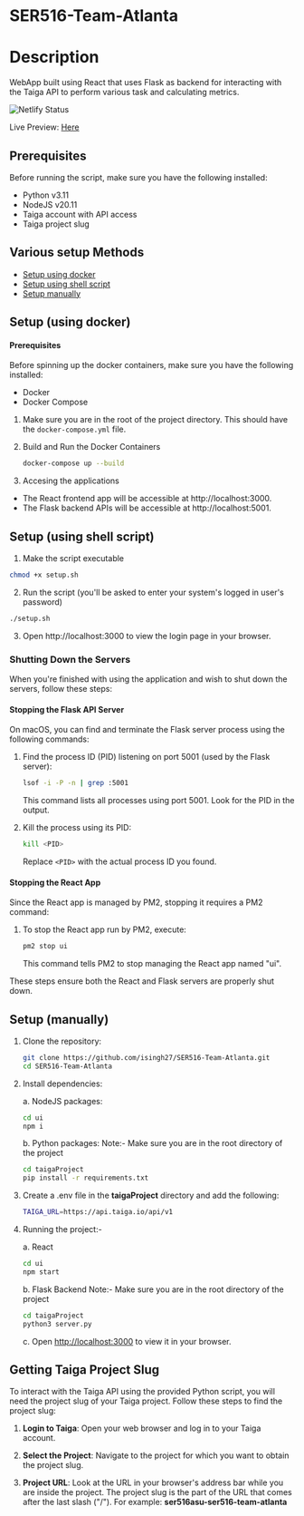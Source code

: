 # SER516-Team-Atlanta

# Description
  
WebApp built using React that uses Flask as backend for interacting with the Taiga API to perform various task and calculating metrics.

![Netlify Status](https://api.netlify.com/api/v1/badges/bab3a11e-263b-4e5e-bf02-2bd272aeac3e/deploy-status)

Live Preview: [Here](https://team-atlanta.netlify.app)

## Prerequisites

Before running the script, make sure you have the following installed:

- Python v3.11
- NodeJS v20.11
- Taiga account with API access
- Taiga project slug

## Various setup Methods
- [Setup using docker](#setup-using-docker)
- [Setup using shell script](#setup-using-shell-script)
- [Setup manually](#setup-manually)



## Setup (using docker)

#### Prerequisites

Before spinning up the docker containers, make sure you have the following installed:

- Docker
- Docker Compose

1. Make sure you are in the root of the project directory. This should have the `docker-compose.yml` file.

2. Build and Run the Docker Containers
	
	```bash
	docker-compose up --build
	```

3. Accesing the applications
* The React frontend app will be accessible at http://localhost:3000.
* The Flask backend APIs will be accessible at http://localhost:5001.

## Setup (using shell script)

1. Make the script executable
```bash
chmod +x setup.sh
```
2. Run the script (you'll be asked to enter your system's logged in user's  password)
```bash 
./setup.sh
```

3. Open http://localhost:3000 to view the login page in your browser.

### Shutting Down the Servers

When you're finished with using the application and wish to shut down the servers, follow these steps:

#### Stopping the Flask API Server

On macOS, you can find and terminate the Flask server process using the following commands:

1. Find the process ID (PID) listening on port 5001 (used by the Flask server):

    ```bash
    lsof -i -P -n | grep :5001
    ```

    This command lists all processes using port 5001. Look for the PID in the output.

2. Kill the process using its PID:

    ```bash
    kill <PID>
    ```

    Replace `<PID>` with the actual process ID you found.

#### Stopping the React App

Since the React app is managed by PM2, stopping it requires a PM2 command:

1. To stop the React app run by PM2, execute:

    ```bash
    pm2 stop ui
    ```

    This command tells PM2 to stop managing the React app named "ui". 

These steps ensure both the React and Flask servers are properly shut down.


## Setup (manually)

1. Clone the repository:

   ```bash
   git clone https://github.com/isingh27/SER516-Team-Atlanta.git
   cd SER516-Team-Atlanta
   ```

2. Install dependencies:

	a. NodeJS packages:
	```bash
	cd ui
	npm i
	```

	b. Python packages:
	Note:- Make sure you are in the root directory of the project

	```bash
	cd taigaProject
	pip install -r requirements.txt
	```

3. Create a .env file in the **taigaProject** directory and add the following:

   ```bash
   TAIGA_URL=https://api.taiga.io/api/v1
   ```

4. Running the project:-

	a. React

	```bash
	cd ui
	npm start
	```

	b. Flask Backend
	Note:- Make sure you are in the root directory of the project

	```bash
	cd taigaProject
	python3 server.py
	```

   c. Open [http://localhost:3000](http://localhost:3000) to view it in your browser.

## Getting Taiga Project Slug

To interact with the Taiga API using the provided Python script, you will need the project slug of your Taiga project. Follow these steps to find the project slug:

1. **Login to Taiga**: Open your web browser and log in to your Taiga account.

2. **Select the Project**: Navigate to the project for which you want to obtain the project slug.

3. **Project URL**: Look at the URL in your browser's address bar while you are inside the project. The project slug is the part of the URL that comes after the last slash ("/"). For example: **ser516asu-ser516-team-atlanta**

